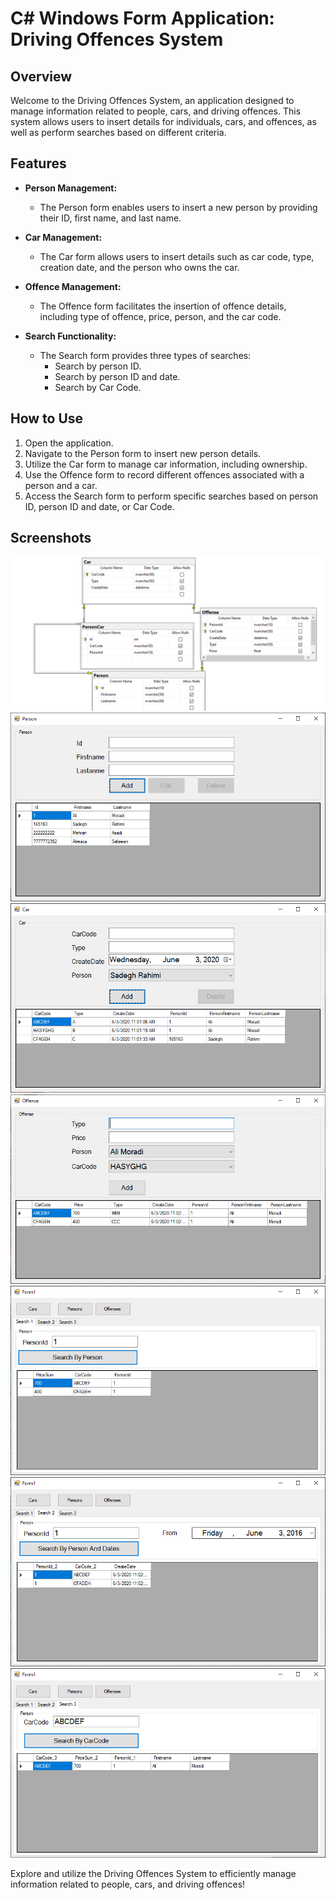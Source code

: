 # C# Windows Form Application: Driving Offences System

## Overview

Welcome to the Driving Offences System, an application designed to manage information related to people, cars, and driving offences. This system allows users to insert details for individuals, cars, and offences, as well as perform searches based on different criteria.

## Features

- **Person Management:**
  - The Person form enables users to insert a new person by providing their ID, first name, and last name.

- **Car Management:**
  - The Car form allows users to insert details such as car code, type, creation date, and the person who owns the car.

- **Offence Management:**
  - The Offence form facilitates the insertion of offence details, including type of offence, price, person, and the car code.

- **Search Functionality:**
  - The Search form provides three types of searches:
    - Search by person ID.
    - Search by person ID and date.
    - Search by Car Code.

## How to Use

1. Open the application.
2. Navigate to the Person form to insert new person details.
3. Utilize the Car form to manage car information, including ownership.
4. Use the Offence form to record different offences associated with a person and a car.
5. Access the Search form to perform specific searches based on person ID, person ID and date, or Car Code.

## Screenshots

<img src="https://github.com/ElliotOne/Bachelor-Projects-Portfolio/blob/main/5.Principles-of-Database-Design-Module/2.Driving-Offences-System/Screenshots/1.PNG"/>
<img src="https://github.com/ElliotOne/Bachelor-Projects-Portfolio/blob/main/5.Principles-of-Database-Design-Module/2.Driving-Offences-System/Screenshots/2.PNG"/>
<img src="https://github.com/ElliotOne/Bachelor-Projects-Portfolio/blob/main/5.Principles-of-Database-Design-Module/2.Driving-Offences-System/Screenshots/3.PNG"/>
<img src="https://github.com/ElliotOne/Bachelor-Projects-Portfolio/blob/main/5.Principles-of-Database-Design-Module/2.Driving-Offences-System/Screenshots/4.PNG"/>
<img src="https://github.com/ElliotOne/Bachelor-Projects-Portfolio/blob/main/5.Principles-of-Database-Design-Module/2.Driving-Offences-System/Screenshots/5.PNG"/>
<img src="https://github.com/ElliotOne/Bachelor-Projects-Portfolio/blob/main/5.Principles-of-Database-Design-Module/2.Driving-Offences-System/Screenshots/6.PNG"/>
<img src="https://github.com/ElliotOne/Bachelor-Projects-Portfolio/blob/main/5.Principles-of-Database-Design-Module/2.Driving-Offences-System/Screenshots/7.PNG"/>

Explore and utilize the Driving Offences System to efficiently manage information related to people, cars, and driving offences!
